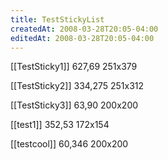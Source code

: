 ```yaml
---
title: TestStickyList
createdAt: 2008-03-28T20:05-04:00
editedAt: 2008-03-28T20:05-04:00
---
```


[[TestSticky1]] 627,69 251x379

[[TestSticky2]] 334,275 251x312

[[TestSticky3]] 63,90 200x200

[[test1]] 352,53 172x154

[[testcool]] 60,346 200x200


